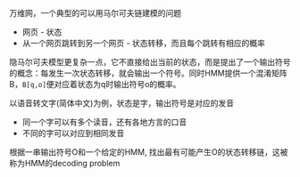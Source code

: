万维网，一个典型的可以用马尔可夫链建模的问题

+ 网页 - 状态
+ 从一个网页跳转到另一个网页 - 状态转移，而且每个跳转有相应的概率
  

隐马尔可夫模型更复杂一点，它不直接给出当前的状态，而是提出了一个输出符号的概念：每发生一次状态转移，就会输出一个符号。同时HMM提供一个混淆矩阵B，`B[q,o]`便对应着状态为q时输出符号o的概率。

以语音转文字(简体中文)为例，状态是字，输出符号是对应的发音

+ 同一个字可以有多个读音，还有各地方言的口音
+ 不同的字可以对应到相同发音

根据一串输出符号O和一个给定的HMM, 找出最有可能产生O的状态转移链，这被称为HMM的decoding problem